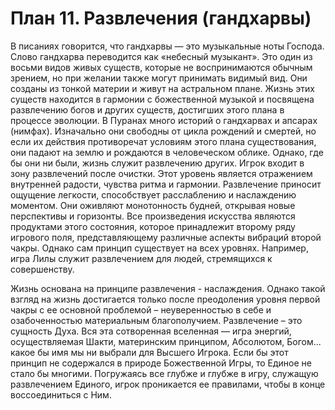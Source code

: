 # План 11. Развлечения (гандхарвы)

В писаниях говорится, что гандхарвы — это музыкальные ноты Господа. Слово гандхарва переводится как «небесный музыкант». Это один из восьми видов живых существ, которые не воспринимаются обычным зрением, но при желании также могут принимать видимый вид. Они созданы из тонкой материи и живут на астральном плане. Жизнь этих существ находится в гармонии с божественной музыкой и посвящена развлечению богов и других существ, достигших этого плана в процессе эволюции. В Пуранах много историй о гандхарвах и апсарах (нимфах). Изначально они свободны от цикла рождений и смертей, но если их действия противоречат условиям этого плана существования, они падают на землю и рождаются в человеческом облике. Однако, где бы они ни были, жизнь служит развлечению других. Игрок входит в зону развлечений после очистки. Этот уровень является отражением внутренней радости, чувства ритма и гармонии. Развлечение приносит ощущение легкости, способствует расслаблению и наслаждению моментом. Они оживляют монотонность будней, открывая новые перспективы и горизонты. Все произведения искусства являются продуктами этого состояния, которое принадлежит второму ряду игрового поля, представляющему различные аспекты вибраций второй чакры. Однако сам принцип существует на всех уровнях. Например, игра Лилы служит развлечением для людей, стремящихся к совершенству.

Жизнь основана на принципе развлечения - наслаждения. Однако такой взгляд на жизнь достигается только после преодоления уровня первой чакры с ее основной проблемой – неуверенностью в себе и озабоченностью материальным благополучием. Развлечение – это сущность Духа. Вся эта сотворенная вселенная — игра энергий, осуществляемая Шакти, материнским принципом, Абсолютом, Богом... какое бы имя мы ни выбрали для Высшего Игрока. Если бы этот принцип не содержался в природе Божественной Игры, то Единое не стало бы многими. Погружаясь все глубже и глубже в игру, служащую развлечением Единого, игрок проникается ее правилами, чтобы в конце воссоединиться с Ним.
